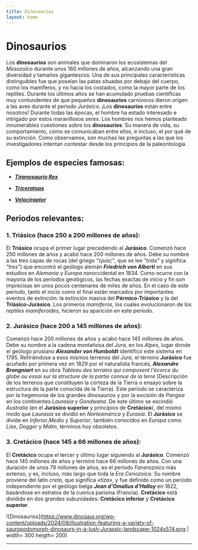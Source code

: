 ```yaml
---
title: Dinosaurios
layout: home
---
```


# **Dinosaurios**

Los **dinosaurios** son animales que dominaron los ecosistemas del *Mesozoico* durante unos 160 millones de años, alcanzando una gran diversidad y tamaños gigantescos. Una de sus principales características distinguibles fue que poseían las patas situadas por debajo del cuerpo, como los mamíferos, y no hacia los costados, como la mayor parte de los reptiles. Durante los últimos años se han acumulado pruebas científicas muy contundentes de que pequeños **dinosaurios** carnívoros dieron origen a las aves durante el periodo *Jurásico*. ¡Los **dinosaurios** están entre nosotros! Durante todas las épocas, el hombre ha estado interesado e intrigado por estos maravillosos seres. Los hombres nos hemos planteado innumerables cuestiones sobre los **dinosaurios**: Su manera de vida, su comportamiento, cómo se comunicaban entre ellos, e incluso, el por qué de su extinción. Como observamos, son muchas las preguntas a las que los investigadores intentan contestar desde los principios de la paleontología.

## Ejemplos de especies famosas:


- **_[Tiranosaurio Rex](https://perperiv9.github.io/ivan_perperiv9.github.io/tiranosaurio.html)_**
  
- **_[Triceratops](https://perperiv9.github.io/ivan_perperiv9.github.io/triceratops.html)_**
  
- **_[Velociraptor](https://perperiv9.github.io/ivan_perperiv9.github.io/velociraptor.html)_**

## Periodos relevantes:

### 1. **Triásico** (hace 250 a 200 millones de años):
El **Triásico** ocupa el primer lugar precediendo al **Jurásico**. Comenzó hace 250 millones de años y acabó hace 200 millones de años. Debe su nombre a las tres capas de rocas (del griego *"τριάς"*, que se lee *"triás"* y significa *"tres"*) que encontró el geólogo alemán **_Friedrich von Alberti_** en sus estudios en *Alemania* y *Europa* noroccidental en 1834.
Como ocurre con la mayoría de los períodos geológicos, las fechas exactas de inicio y fin son imprecisas en unos pocos centenares de miles de años. En el caso de este período, tanto el inicio como el final están marcados por importantes eventos de extinción: la extinción masiva del **Pérmico-Triásico** y la del **Triásico-Jurásico**.
Los primeros *mamíferos*, los cuales evolucionaron de los *reptiles mamiferoides*, hicieron su aparición en este período.                                                                                                                                                                                     
 
### 2. **Jurásico** (hace 200 a 145 millones de años):
Comenzó hace 200 millones de años y acabó hace 145 millones de años.​ Debe su nombre a la cadena montañosa del *Jura*, en los *Alpes*, lugar donde el geólogo prusiano **_Alexander von Humboldt_** identificó este sistema en 1795. Refiriéndose a esos mismos terrenos del *Jura*, el término **Jurásico** fue acuñado por primera vez en 1829 por el naturalista francés, **_Alexandre Brongniart_** en su obra *Tableau des terrains qui composent l'écorce du globe ou essai sur la structure de la partie connue de la terre* (Descripción de los terrenos que constituyen la corteza de la Tierra o ensayo sobre la estructura de la parte conocida de la Tierra).
Este período se caracteriza por la hegemonía de los grandes dinosaurios y por la escisión de *Pangea* en los continentes *Laurasia* y *Gondwana*. De este último se escindió *Australia* (en el **Jurásico superior** y principios de **Cretácico**), del mismo modo que *Laurasia* se dividió en *Norteamérica* y *Eurasia*.
El **Jurásico** se divide en *Inferior*,*Medio* y *Superior*, también conocidos en *Europa* como *Lias*, *Dogger* y *Malm*, términos hoy obsoletos.

### 3. **Cretácico** (hace 145 a 66 millones de años):
El **Cretácico** ocupa el tercer y último lugar siguiendo al **Jurásico**. Comenzó hace 145 millones de años y terminó hace 66 millones de años.​ Con una duración de unos 79 millones de años, es el período *Fanerozoico* más extenso, y es, incluso, más largo que toda la *Era Cenozoica*. Su nombre proviene del latín *creta*, que significa *«tiza»*, y fue definido como un período independiente por el geólogo belga **_Jean d'Omalius d'Halloy_** en 1822, basándose en estratos de la cuenca parisina (Francia).
**Cretácico** está dividido en dos grandes subunidades: **Cretácico inferior** y **Cretácico superior**.



![Dinosaurios](https://www.dinosaur.org/wp-content/uploads/2024/08/illustration-featuring-a-variety-of-sauropodomorph-dinosaurs-in-a-lush-Jurassic-landscape-1024x574.png | width= 300 heigth= 200)


----
[Just the Docs]: https://just-the-docs.github.io/just-the-docs/
[GitHub Pages]: https://docs.github.com/en/pages
[README]: https://github.com/just-the-docs/just-the-docs-template/blob/main/README.md
[Jekyll]: https://jekyllrb.com
[GitHub Pages / Actions workflow]: https://github.blog/changelog/2022-07-27-github-pages-custom-github-actions-workflows-beta/
[use this template]: https://github.com/just-the-docs/just-the-docs-template/generate



